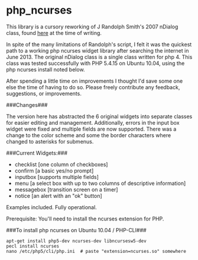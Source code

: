php_ncurses
===========

This library is a cursory reworking of J Randolph Smith's 2007 nDialog class, found 
<a href="http://www.phpclasses.org/package/3654-PHP-Display-dialog-windows-in-text-consoles.html">here</a>
at the time of writing.

In spite of the many limitations of Randolph's script, I felt it was the quickest path to a working php
ncurses widget library after searching the internet in June 2013. The original nDialog class is a single class written 
for php 4. This class was tested successfully with PHP 5.4.15 on Ubuntu 10.04, using the php ncurses 
install noted below.

After spending a little time on improvements I thought I'd save some one else the time of having to do so. Please
freely contribute any feedback, suggestions, or improvements.


###Changes###

The version here has abstracted the 6 original widgets into separate classes for easier editing and management.
Additionally, errors in the input box widget were fixed and multiple fields are now supported.
There was a change to the color scheme and some the border characters where changed to asterisks for submenus.



###Current Widgets:###

- checklist   [one column of checkboxes]
- confirm     [a basic yes/no prompt]
- inputbox    [supports multiple fields] 
- menu        [a select box with up to two columns of descriptive information]
- messagebox  [transition screen on a timer]
- notice      [an alert with an "ok" button]

Examples included. Fully operational. 


Prerequisite: You'll need to install the ncurses extension for PHP.

###To install php ncurses on Ubuntu 10.04 / PHP-CLI###

    apt-get install php5-dev ncurses-dev libncursesw5-dev
    pecl install ncurses
    nano /etc/php5/cli/php.ini  # paste "extension=ncurses.so" somewhere